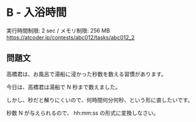 # B - 入浴時間 
実行時間制限: 2 sec / メモリ制限: 256 MB
https://atcoder.jp/contests/abc012/tasks/abc012_2

## 問題文
高橋君は、お風呂で湯船に浸かった秒数を数える習慣があります。

今日は、高橋君は湯船で 
N 秒まで数えました。

しかし、秒だと解りにくいので、何時間何分何秒、という形に直したいです。

秒数 
N が与えられるので、 
hh:mm:ss の形式に変換しなさい。

